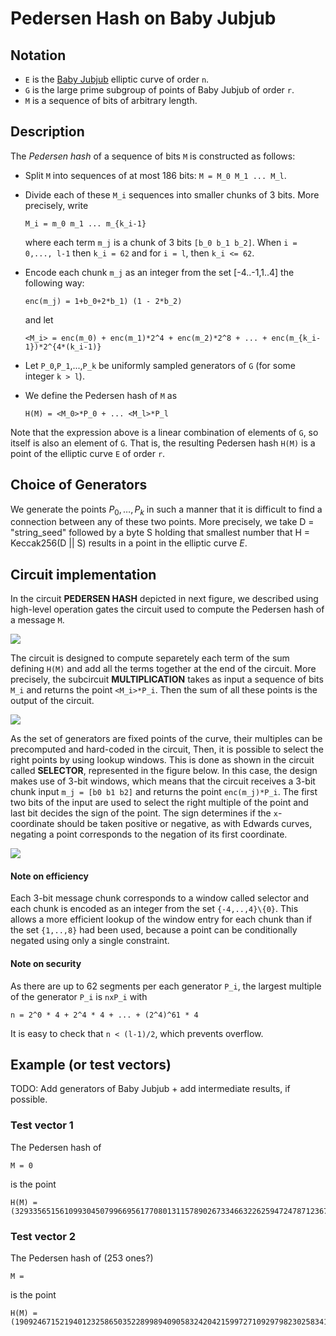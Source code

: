 # Pedersen Hash on Baby Jubjub

## Notation

- `E` is the [Baby Jubjub](https://github.com/ethereum/EIPs/pull/2494) elliptic curve of order `n`.
- `G` is the large prime subgroup of points of Baby Jubjub of order `r`.
- `M` is a sequence of bits of arbitrary length.

## Description

The *Pedersen hash* of a sequence of bits `M` is constructed as follows:

- Split `M` into sequences of at most 186 bits: `M = M_0 M_1 ... M_l`.
- Divide each of these `M_i` sequences into smaller chunks of 3 bits. <!-- (If `M` is not a multiple of 3, pad `M` to a multiple of 3 bits by appending zero bits.) --> More precisely, write 
    ``` 
    M_i = m_0 m_1 ... m_{k_i-1}
    ```
    where each term `m_j` is a chunk of 3 bits `[b_0 b_1 b_2]`. When `i = 0,..., l-1` then `k_i = 62` and for `i = l`, then `k_i <= 62`.

- Encode each chunk `m_j` as an integer from the set [-4..-1,1..4] the following way:

    ```
    enc(m_j) = 1+b_0+2*b_1) (1 - 2*b_2)
    ```
    and let 

    ```
    <M_i> = enc(m_0) + enc(m_1)*2^4 + enc(m_2)*2^8 + ... + enc(m_{k_i-1})*2^{4*(k_i-1)}
    ```

- Let `P_0`,`P_1`,...,`P_k` be uniformly sampled generators of `G` (for some integer `k > l`). 

- We define the Pedersen hash of `M` as 
    ```
    H(M) = <M_0>*P_0 + ... <M_l>*P_l 
    ```

Note that the expression above is a linear combination of elements of `G`, so itself is also an element of `G`. That is, the resulting Pedersen hash `H(M)` is a point of the elliptic curve `E` of order `r`.

## Choice of Generators

We generate the points $P_0,\dots,P_{{k}}$ in such a manner that it is difficult to find a connection between any of these two points. More precisely, we take  D =  "string$\_$seed" followed by a byte S holding that smallest number that H = Keccak256(D || S) results in a point in the elliptic curve $E$.
  
## Circuit implementation


In the circuit **PEDERSEN HASH** depicted in next figure, we described using high-level operation gates the circuit used to compute the Pedersen hash of a message `M`. 

![](https://i.imgur.com/8ccgWJ5.png)

The circuit is designed to compute separetely each term of the sum defining `H(M)` and add all the terms together at the end of the circuit. More precisely, the subcircuit **MULTIPLICATION** takes as input a sequence of bits `M_i` and returns the point `<M_i>*P_i`. Then the sum of all these points is the output of the circuit.

![](https://i.imgur.com/NfL3wEt.png)

<!-- TODO: Figure MULTIPLICATION is wrong! change: subindices and exponents -->

As the set of generators are fixed points of the curve, their multiples can be precomputed and hard-coded in the circuit, Then, it is possible to select the right points by using lookup windows. This is done as shown in the circuit called **SELECTOR**, represented in the figure below. In this case, the design makes use of 3-bit windows, which means that the circuit receives a 3-bit chunk input `m_j = [b0 b1 b2]` and returns the point `enc(m_j)*P_i`. The first two bits of the input are used to select the right multiple of the point and last bit decides the sign of the point. The sign determines if the `x`-coordinate should be taken positive or negative, as with Edwards curves, negating a point corresponds to the negation of its first coordinate. 

![](https://i.imgur.com/uLpB90G.png)

#### Note on efficiency
Each 3-bit message chunk corresponds to a window called selector and each chunk is encoded as an integer from the set `{-4,..,4}\{0}`. This allows a more efficient lookup of the window entry for each chunk than if the set `{1,..,8}` had been used, because a point can be conditionally negated using only a single constraint.

#### Note on security
As there are up to 62 segments per each generator `P_i`, the largest multiple of the generator `P_i` is `nxP_i` with 
```
n = 2^0 * 4 + 2^4 * 4 + ... + (2^4)^61 * 4 
```
It is easy to check that `n < (l-1)/2`, which prevents overflow. 


## Example (or test vectors)

TODO: Add generators of Baby Jubjub + add intermediate results, if possible.

### Test vector 1

The Pedersen hash of 

```
M = 0
```
is the point 
```
H(M) = (3293356515610993045079966956177080131157890267334663226259472478712367818746,20570562226431668734460952502559008517794812804909793924337438584847726792503)
```

### Test vector 2

The Pedersen hash of (253 ones?)

```
M = 
```
is the point 
```
H(M) = (19092467152194012325865035228998940905832420421599727109297982302583412687773,19649890926653253036180932065143651127102491817151864665933125818825159044633)
```
